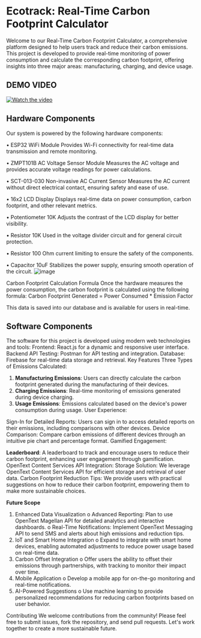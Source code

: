 # Ecotrack: Real-Time Carbon Footprint Calculator #
Welcome to our Real-Time Carbon Footprint Calculator, a comprehensive platform designed to help users track and reduce their carbon emissions. This project is developed to provide real-time monitoring of power consumption and calculate the corresponding carbon footprint, offering insights into three major areas: manufacturing, charging, and device usage.

## DEMO VIDEO
[![Watch the video](https://img.youtube.com/vi/VIDEO_ID/maxresdefault.jpg)](https://www.youtube.com/watch?v=VIDEO_ID)

## Hardware Components ##
Our system is powered by the following hardware components:

•	ESP32 WiFi Module 
Provides Wi-Fi connectivity for real-time data transmission and remote monitoring.

•	ZMPT101B AC Voltage Sensor Module 
Measures the AC voltage and provides accurate voltage readings for power calculations.

•	SCT-013-030 Non-invasive AC Current Sensor 
Measures the AC current without direct electrical contact, ensuring safety and ease of use.

•	16x2 LCD Display 
Displays real-time data on power consumption, carbon footprint, and other relevant metrics.

•	Potentiometer 10K 
Adjusts the contrast of the LCD display for better visibility.

•	Resistor 10K
Used in the voltage divider circuit and for general circuit protection.

•	Resistor 100 Ohm 
current limiting to ensure the safety of the components.

•	Capacitor 10uF 
Stabilizes the power supply, ensuring smooth operation of the circuit.
![image](https://github.com/user-attachments/assets/8333eb81-3b07-486a-9432-db628da2605f)

 
Carbon Footprint Calculation Formula
Once the hardware measures the power consumption, the carbon footprint is calculated using the following formula:
Carbon Footprint Generated = Power Consumed * Emission Factor

This data is saved into our database and is available for users in real-time.
## Software Components ##
The software for this project is developed using modern web technologies and tools:
Frontend: React.js for a dynamic and responsive user interface.
Backend API Testing: Postman for API testing and integration.
Database: Firebase for real-time data storage and retrieval.
Key Features
Three Types of Emissions Calculated:
1.	**Manufacturing Emissions**: Users can directly calculate the carbon footprint generated during the manufacturing of their devices.
2.	**Charging Emissions**: Real-time monitoring of emissions generated during device charging.
3.	**Usage Emissions**: Emissions calculated based on the device's power consumption during usage.
User Experience:

Sign-In for Detailed Reports: Users can sign in to access detailed reports on their emissions, including comparisons with other devices.
Device Comparison: Compare carbon emissions of different devices through an intuitive pie chart and percentage format.
Gamified Engagement:

**Leaderboard**: A leaderboard to track and encourage users to reduce their carbon footprint, enhancing user engagement through gamification.
OpenText Content Services API Integration:
Storage Solution: We leverage OpenText Content Services API for efficient storage and retrieval of user data.
Carbon Footprint Reduction Tips:
We provide users with practical suggestions on how to reduce their carbon footprint, empowering them to make more sustainable choices.

**Future Scope**
1.	Enhanced Data Visualization
o	Advanced Reporting: Plan to use OpenText Magellan API for detailed analytics and interactive dashboards.
o	Real-Time Notifications: Implement OpenText Messaging API to send SMS and alerts about high emissions and reduction tips.
2.	IoT and Smart Home Integration
o	Expand to integrate with smart home devices, enabling automated adjustments to reduce power usage based on real-time data.
3.	Carbon Offset Integration
o	Offer users the ability to offset their emissions through partnerships, with tracking to monitor their impact over time.
4.	Mobile Application
o	Develop a mobile app for on-the-go monitoring and real-time notifications.
5.	AI-Powered Suggestions
o	Use machine learning to provide personalized recommendations for reducing carbon footprints based on user behavior.

Contributing
We welcome contributions from the community! Please feel free to submit issues, fork the repository, and send pull requests. Let's work together to create a more sustainable future.



